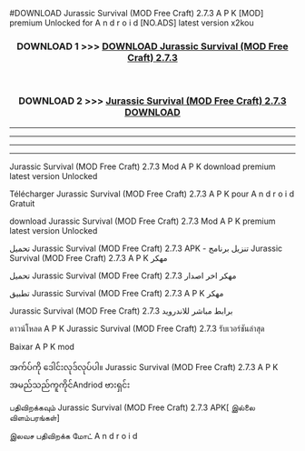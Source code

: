 #DOWNLOAD Jurassic Survival (MOD Free Craft) 2.7.3 A P K [MOD] premium Unlocked for A n d r o i d [NO.ADS] latest version x2kou



<div align="center">

<h3>DOWNLOAD 1 >>> <a href="https://teeasianyam.web.app?sq=Jurassic Survival (MOD Free Craft) 2.7.3">DOWNLOAD Jurassic Survival (MOD Free Craft) 2.7.3 </a></h3><br>

<h3>DOWNLOAD 2 >>> <a href="https://teeasianyam.web.app?sq=Jurassic Survival (MOD Free Craft) 2.7.3 ">Jurassic Survival (MOD Free Craft) 2.7.3  DOWNLOAD </a></h3>

</div>


----------------------------------------------------------

----------------------------------------------------------

----------------------------------------------------------

----------------------------------------------------------


Jurassic Survival (MOD Free Craft) 2.7.3  Mod A P K download premium latest version Unlocked

Télécharger Jurassic Survival (MOD Free Craft) 2.7.3  A P K pour A n d r o i d Gratuit

download Jurassic Survival (MOD Free Craft) 2.7.3  Mod A P K premium latest version Unlocked

تحميل Jurassic Survival (MOD Free Craft) 2.7.3  APK - تنزيل برنامج Jurassic Survival (MOD Free Craft) 2.7.3  A P K مهكر

تحميل Jurassic Survival (MOD Free Craft) 2.7.3  مهكر اخر اصدار

تطبيق Jurassic Survival (MOD Free Craft) 2.7.3  A P K مهكر

Jurassic Survival (MOD Free Craft) 2.7.3  برابط مباشر للاندرويد

ดาวน์โหลด A P K Jurassic Survival (MOD Free Craft) 2.7.3  รับเวอร์ชันล่าสุด

Baixar A P K mod

အက်ပ်ကို ဒေါင်းလုဒ်လုပ်ပါ။ Jurassic Survival (MOD Free Craft) 2.7.3  A P K အမည်သည်ကူကိုင်Andriod ဗားရှင်း

பதிவிறக்கவும் Jurassic Survival (MOD Free Craft) 2.7.3  APK[ இல்லை விளம்பரங்கள்] 
 
இலவச பதிவிறக்க மோட் A n d r o i d



